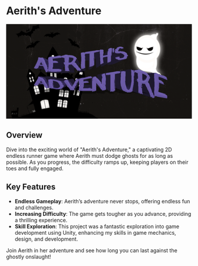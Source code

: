 # Aerith's Adventure
<img src="Aerith's Expedition/Assets/Art/loadingscreen.png" alt="Aerith's Adventure">


## Overview
Dive into the exciting world of "Aerith's Adventure," a captivating 2D endless runner game where Aerith must dodge ghosts for as long as possible. As you progress, the difficulty ramps up, keeping players on their toes and fully engaged.

## Key Features
- **Endless Gameplay**: Aerith’s adventure never stops, offering endless fun and challenges.
- **Increasing Difficulty**: The game gets tougher as you advance, providing a thrilling experience.
- **Skill Exploration**: This project was a fantastic exploration into game development using Unity, enhancing my skills in game mechanics, design, and development.

Join Aerith in her adventure and see how long you can last against the ghostly onslaught!

